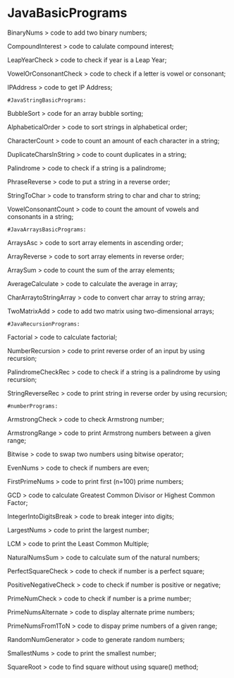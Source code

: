 # JavaBasicPrograms
BinaryNums > code to add two binary numbers;

CompoundInterest > code to calulate compound interest;

LeapYearCheck > code to check if year is a Leap Year;

VowelOrConsonantCheck > code to check if a letter is vowel or consonant;

IPAddress > code to get IP Address;

	#JavaStringBasicPrograms:

BubbleSort > code for an array bubble sorting;

AlphabeticalOrder > code to sort strings in alphabetical order;

CharacterCount > code to count an amount of each character in a string;

DuplicateCharsInString > code to count duplicates in a string;

Palindrome > code to check if a string is a palindrome;

PhraseReverse > code to put a string in a reverse order;

StringToChar > code to transform string to char and char to string;

VowelConsonantCount > code to count the amount of vowels and consonants in a string;

	#JavaArraysBasicPrograms:
ArraysAsc > code to sort array elements in ascending order;

ArrayReverse > code to sort array elements in reverse order;

ArraySum > code to count the sum of the array elements;

AverageCalculate > code to calculate the average in array;

CharArraytoStringArray > code to convert char array to string array;

TwoMatrixAdd > code to add two matrix using two-dimensional arrays;

	#JavaRecursionPrograms:
Factorial > code to calculate factorial;

NumberRecursion > code to print reverse order of an input by using recursion;

PalindromeCheckRec > code to check if a string is a palindrome by using recursion;

StringReverseRec > code to print string in reverse order by using recursion;

	#numberPrograms:
ArmstrongCheck > code to check Armstrong number;

ArmstrongRange > code to print Armstrong numbers between a given range;

Bitwise > code to swap two numbers using bitwise operator;

EvenNums > code to check if numbers are even;

FirstPrimeNums > code to print first (n=100) prime numbers;

GCD > code to calculate Greatest Common Divisor or Highest Common Factor;

IntegerIntoDigitsBreak > code to break integer into digits;

LargestNums > code to print the largest number;

LCM > code to print the Least Common Multiple;

NaturalNumsSum > code to calculate sum of the natural numbers;

PerfectSquareCheck > code to check if number is a perfect square;

PositiveNegativeCheck > code to check if number is positive or negative;

PrimeNumCheck > code to check if number is a prime number;

PrimeNumsAlternate > code to display alternate prime numbers;

PrimeNumsFrom1ToN > code to dispay prime numbers of a given range;

RandomNumGenerator > code to generate random numbers;

SmallestNums > code to print the smallest number;

SquareRoot > code to find square without using square() method;

